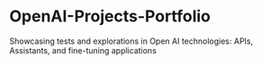 # OpenAI-Projects-Portfolio
Showcasing tests and explorations in Open AI technologies: APIs, Assistants, and fine-tuning applications
